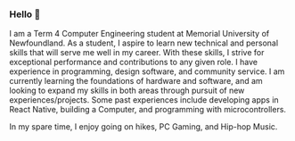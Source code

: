 ### Hello 👋


I am a Term 4 Computer Engineering student at Memorial University of Newfoundland. As a student, I aspire to learn new technical and personal skills that will serve me well in my career. With these skills, I strive for exceptional performance and contributions to any given role. I have experience in programming, design software, and community service. I am currently learning the foundations of hardware and software, and am looking to expand my skills in both areas through pursuit of new experiences/projects. Some past experiences include developing apps in React Native, building a Computer, and programming with microcontrollers.

In my spare time, I enjoy going on hikes, PC Gaming, and Hip-hop Music.
